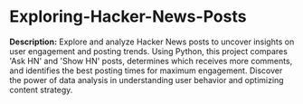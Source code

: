 # Exploring-Hacker-News-Posts

**Description:** Explore and analyze Hacker News posts to uncover insights on user engagement and posting trends. Using Python, this project compares 'Ask HN' and 'Show HN' posts, determines which receives more comments, and identifies the best posting times for maximum engagement. Discover the power of data analysis in understanding user behavior and optimizing content strategy.
